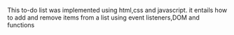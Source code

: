 This to-do list was implemented using html,css and javascript.
it entails how to add and remove items from a list using event listeners,DOM and functions 
